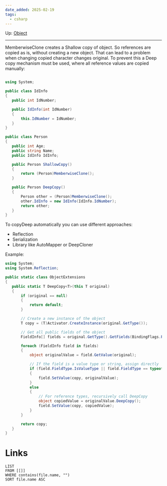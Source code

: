 ```yaml
---
date_added: 2025-02-19
tags:
  - csharp
---
```

Up: [Object](Object.md)
___
MemberwiseClone creates a Shallow copy of object. So references are copied as is, without creating a new object. That can lead to a problem when changing copied character changes original. To prevent this a Deep copy mechanism must be used, where all reference values are copied manually:

 ```csharp
 
using System;

public class IdInfo
{
    public int IdNumber;

    public IdInfo(int IdNumber)
    {
        this.IdNumber = IdNumber;
    }
}

public class Person
{
    public int Age;
    public string Name;
    public IdInfo IdInfo;

    public Person ShallowCopy()
    {
        return (Person)MemberwiseClone();
    }

    public Person DeepCopy()
    {
        Person other = (Person)MemberwiseClone();
        other.IdInfo = new IdInfo(IdInfo.IdNumber);
        return other;
    }
}
```

To copyDeep automatically you can use different approaches:
 - Reflection
 - Serialization
 - Library like AutoMapper or DeepCloner

Example:

 ```csharp
using System;
using System.Reflection;

public static class ObjectExtensions
{
    public static T DeepCopy<T>(this T original)
    {
        if (original == null)
        {
            return default;
        }

        // Create a new instance of the object
        T copy = (T)Activator.CreateInstance(original.GetType());

        // Get all public fields of the object
        FieldInfo[] fields = original.GetType().GetFields(BindingFlags.Public | BindingFlags.Instance);

        foreach (FieldInfo field in fields)
        {
            object originalValue = field.GetValue(original);

            // If the field is a value type or string, assign directly
            if (field.FieldType.IsValueType || field.FieldType == typeof(string))
            {
                field.SetValue(copy, originalValue);
            }
            else
            {
                // For reference types, recursively call DeepCopy
                object copiedValue = originalValue.DeepCopy();
                field.SetValue(copy, copiedValue);
            }
        }

        return copy;
    }
}
 ```

# Links
```dataview
LIST
FROM [[]]
WHERE contains(file.name, "")
SORT file.name ASC
```
